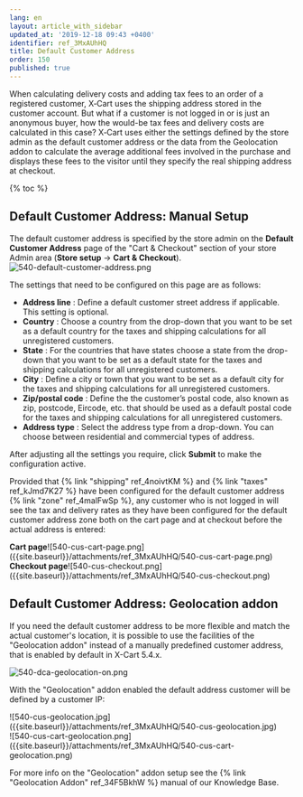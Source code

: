 ```yaml
---
lang: en
layout: article_with_sidebar
updated_at: '2019-12-18 09:43 +0400'
identifier: ref_3MxAUhHQ
title: Default Customer Address
order: 150
published: true
---
```

When calculating delivery costs and adding tax fees to an order of a registered customer, X‑Cart uses the shipping address stored in the customer account. But what if a customer is not logged in or is just an anonymous buyer, how the would-be tax fees and delivery costs are calculated in this case? X‑Cart uses either the settings defined by the store admin as the default customer address or the data from the Geolocation addon to calculate the average additional fees involved in the purchase and displays these fees to the visitor until they specify the real shipping address at checkout. 

{% toc %}

## Default Customer Address: Manual Setup

The default customer address is specified by the store admin on the **Default Customer Address** page of the "Cart & Checkout" section of your store Admin area (**Store setup** -> **Cart & Checkout**).
![540-default-customer-address.png]({{site.baseurl}}/attachments/ref_3MxAUhHQ/540-default-customer-address.png)

The settings that need to be configured on this page are as follows:
* **Address line** : Define a default customer street address if applicable. This setting is optional. 
* **Country** : Choose a country from the drop-down that you want to be set as a default country for the taxes and shipping calculations for all unregistered customers.
* **State** : For the countries that have states choose a state from the drop-down that you want to be set as a default state for the taxes and shipping calculations for all unregistered customers.
* **City** : Define a city or town that you want to be set as a default city for the taxes and shipping calculations for all unregistered customers.
* **Zip/postal code** : Define the the customer’s postal code, also known as zip, postcode, Eircode, etc. that should be used as a default postal code for the taxes and shipping calculations for all unregistered customers.
* **Address type** : Select the address type from a drop-down. You can choose between residential and commercial types of address. 

After adjusting all the settings you require, click **Submit** to make the configuration active.

Provided that {% link "shipping" ref_4noivtKM %} and {% link "taxes" ref_kJmd7K27 %} have been configured for the default customer address {% link "zone" ref_4malFwSp %}, any customer who is not logged in will see the tax and delivery rates as they have been configured for the default customer address zone both on the cart page and at checkout before the actual address is entered:

<div class="ui stackable two column grid">
  <div class="column" markdown="span"><b>Cart page</b>![540-cus-cart-page.png]({{site.baseurl}}/attachments/ref_3MxAUhHQ/540-cus-cart-page.png)</div>
  <div class="column" markdown="span"><b>Checkout page</b>![540-cus-checkout.png]({{site.baseurl}}/attachments/ref_3MxAUhHQ/540-cus-checkout.png)</div>
</div>

## Default Customer Address: Geolocation addon

If you need the default customer address to be more flexible and match the actual customer's location, it is possible to use the facilities of the "Geolocation addon" instead of a manually predefined customer address, that is enabled by default in X-Cart 5.4.x.

![540-dca-geolocation-on.png]({{site.baseurl}}/attachments/ref_3MxAUhHQ/540-dca-geolocation-on.png)

With the "Geolocation" addon enabled the default address customer will be defined by a customer IP:

<div class="ui stackable two column grid">
  <div class="column" markdown="span">![540-cus-geolocation.jpg]({{site.baseurl}}/attachments/ref_3MxAUhHQ/540-cus-geolocation.jpg)</div>
  <div class="column" markdown="span">![540-cus-cart-geolocation.png]({{site.baseurl}}/attachments/ref_3MxAUhHQ/540-cus-cart-geolocation.png)</div>
</div>

For more info on the "Geolocation" addon setup see the {% link "Geolocation Addon" ref_34F5BkhW %} manual of our Knowledge Base.
